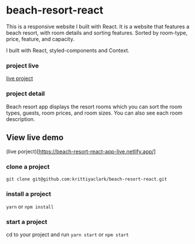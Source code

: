 # beach-resort-react

This is a responsive website I built with React. It is a website that features a
beach resort, with room details and sorting features. Sorted by room-type,
price, feature, and capacity.

I built with React, styled-components and Context.

### project live

[live project](https://beach-resort-react-app-live.netlify.app/)


### project detail

Beach resort app displays the resort rooms which you can sort the room types,
guests, room prices, and room sizes. You can also see each room description.

## View live demo

(live porject)[https://beach-resort-react-app-live.netlify.app/]

### clone a project

`git clone git@github.com:krittiyaclark/beach-resort-react.git`

### install a project

`yarn` or `npm install`


### start a project

cd to your project and run `yarn start` or `npm start`

